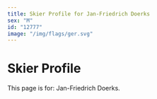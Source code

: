 ```yaml
---
title: Skier Profile for Jan-Friedrich Doerks
sex: "M"
id: "12777"
image: "/img/flags/ger.svg" 
---
```


# Skier Profile

This page is for: Jan-Friedrich Doerks.
    